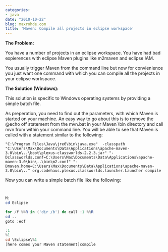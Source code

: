 ```yaml
---
categories:
- java
date: "2010-10-22"
blog: maxrohde.com
title: 'Maven: Compile all projects in eclipse workspace'
---
```


**The Problem:**

You have a number of projects in an eclipse workspace. You have had bad expierences with eclipse Maven plugins like m2maven and eclipse IAM.

You usually trigger Maven from the command line but now for convienience you just want one command with which you can compile all the projects in your eclipse workspace.

**The Solution (Windows):**

This solution is specific to Windows operating systems by providing a simple batch file.

As preperation, you need to find out the parameters, with which Maven is started on your machine. An easy way to go about this is to remove the @echo off statement from the mvn.bat in your Maven \\bin directory and call mvn from within your command line. You will be able to see that Maven is called with a statement similar to the following:

```
"C:\Program Files\Java\jre6\bin\java.exe"  -classpath "C:\Users\Max\Documents\Data\Applications\apache-maven-3.0\bin\..\boot\plexus-classworlds-2.2.3.jar" "-Dclassworlds.conf=C:\Users\Max\Documents\Data\Applications\apache-maven-3.0\bin\..\bin\m2.conf" "-Dmaven.home=C:\Users\Max\Documents\Data\Applications\apache-maven-3.0\bin\.." org.codehaus.plexus.classworlds.launcher.Launcher compile
```

Now you can write a simple batch file like the following:

```powershell


M:
cd Eclipse

for /f %%R in ('dir /b') do call :1 %%R
cd ..
goto :eof

:1
%1
cd \Eclipse\%1
[here comes your Maven statement]compile
```